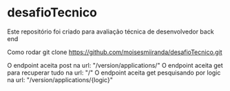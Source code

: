 # desafioTecnico
Este repositório foi criado para avaliação técnica de desenvolvedor back end


Como rodar
git clone https://github.com/moisesmiiranda/desafioTecnico.git

O endpoint aceita post na url: "/version/applications/"
O endpoint aceita get para recuperar tudo na url: "/"
O endpoint aceita get pesquisando por logic na url: "/version/applications/{logic}"

